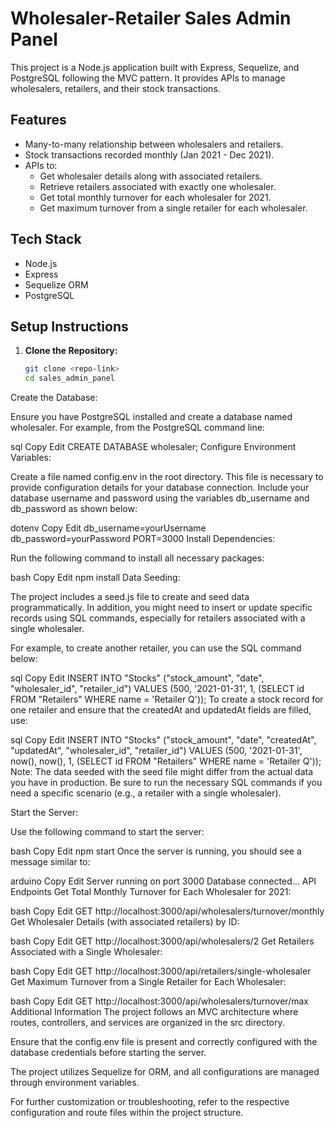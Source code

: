 # Wholesaler-Retailer Sales Admin Panel

This project is a Node.js application built with Express, Sequelize, and PostgreSQL following the MVC pattern. It provides APIs to manage wholesalers, retailers, and their stock transactions.

## Features

- Many-to-many relationship between wholesalers and retailers.
- Stock transactions recorded monthly (Jan 2021 - Dec 2021).
- APIs to:
  - Get wholesaler details along with associated retailers.
  - Retrieve retailers associated with exactly one wholesaler.
  - Get total monthly turnover for each wholesaler for 2021.
  - Get maximum turnover from a single retailer for each wholesaler.

## Tech Stack

- Node.js
- Express
- Sequelize ORM
- PostgreSQL

## Setup Instructions

1. **Clone the Repository:**

   ```bash
   git clone <repo-link>
   cd sales_admin_panel
Create the Database:

Ensure you have PostgreSQL installed and create a database named wholesaler. For example, from the PostgreSQL command line:

sql
Copy
Edit
CREATE DATABASE wholesaler;
Configure Environment Variables:

Create a file named config.env in the root directory. This file is necessary to provide configuration details for your database connection. Include your database username and password using the variables db_username and db_password as shown below:

dotenv
Copy
Edit
db_username=yourUsername
db_password=yourPassword
PORT=3000
Install Dependencies:

Run the following command to install all necessary packages:

bash
Copy
Edit
npm install
Data Seeding:

The project includes a seed.js file to create and seed data programmatically. In addition, you might need to insert or update specific records using SQL commands, especially for retailers associated with a single wholesaler.

For example, to create another retailer, you can use the SQL command below:

sql
Copy
Edit
INSERT INTO "Stocks" ("stock_amount", "date", "wholesaler_id", "retailer_id")
VALUES (500, '2021-01-31', 1, (SELECT id FROM "Retailers" WHERE name = 'Retailer Q'));
To create a stock record for one retailer and ensure that the createdAt and updatedAt fields are filled, use:

sql
Copy
Edit
INSERT INTO "Stocks" 
  ("stock_amount", "date", "createdAt", "updatedAt", "wholesaler_id", "retailer_id")
VALUES 
  (500, '2021-01-31', now(), now(), 1, (SELECT id FROM "Retailers" WHERE name = 'Retailer Q'));
Note: The data seeded with the seed file might differ from the actual data you have in production. Be sure to run the necessary SQL commands if you need a specific scenario (e.g., a retailer with a single wholesaler).

Start the Server:

Use the following command to start the server:

bash
Copy
Edit
npm start
Once the server is running, you should see a message similar to:

arduino
Copy
Edit
Server running on port 3000
Database connected...
API Endpoints
Get Total Monthly Turnover for Each Wholesaler for 2021:

bash
Copy
Edit
GET http://localhost:3000/api/wholesalers/turnover/monthly
Get Wholesaler Details (with associated retailers) by ID:

bash
Copy
Edit
GET http://localhost:3000/api/wholesalers/2
Get Retailers Associated with a Single Wholesaler:

bash
Copy
Edit
GET http://localhost:3000/api/retailers/single-wholesaler
Get Maximum Turnover from a Single Retailer for Each Wholesaler:

bash
Copy
Edit
GET http://localhost:3000/api/wholesalers/turnover/max
Additional Information
The project follows an MVC architecture where routes, controllers, and services are organized in the src directory.

Ensure that the config.env file is present and correctly configured with the database credentials before starting the server.

The project utilizes Sequelize for ORM, and all configurations are managed through environment variables.

For further customization or troubleshooting, refer to the respective configuration and route files within the project structure.